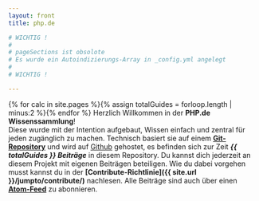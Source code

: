 ```yaml
---
layout: front
title: php.de

# WICHTIG !
#
# pageSections ist obsolote
# Es wurde ein Autoindizierungs-Array in _config.yml angelegt
#
# WICHTIG !

---
```

{% for calc in site.pages %}{% assign totalGuides = forloop.length | minus:2 %}{% endfor %}
Herzlich Willkommen in der **PHP.de Wissenssammlung**!  
Diese wurde mit der Intention aufgebaut, Wissen einfach und zentral für jeden zugänglich zu machen. Technisch basiert sie auf einem **[Git-Repository](http://github.com/php-de/php-de.github.io)** und wird auf [Github](http://github.com) gehostet, es befinden sich zur Zeit ***{{ totalGuides }} Beiträge*** in diesem Repository. Du kannst dich jederzeit an diesem Projekt mit eigenen Beiträgen beteiligen. Wie du dabei vorgehen musst kannst du in der **[Contribute-Richtlinie]({{ site.url }}/jumpto/contribute/)** nachlesen.  Alle Beiträge sind auch über einen **[Atom-Feed](http://php-de.github.io/feed/atom.xml)** zu abonnieren.
